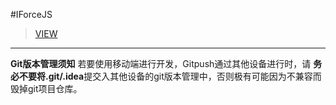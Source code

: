 #IForceJS

>[VIEW](http://kune.online)

----------
  **Git版本管理须知** 
若要使用移动端进行开发，Gitpush通过其他设备进行时，请 **务必不要将.git/.idea**提交入其他设备的git版本管理中，否则极有可能因为不兼容而毁掉git项目仓库。
 
